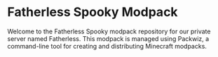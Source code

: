 # Fatherless Spooky Modpack

Welcome to the Fatherless Spooky modpack repository for our private server named Fatherless. This modpack is managed using Packwiz, a command-line tool for creating and distributing Minecraft modpacks.


